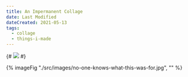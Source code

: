 ```yaml
---
title: An Impermanent Collage
date: Last Modified
dateCreated: 2021-05-13
tags:
  - collage
  - things-i-made
---
```

<!-- <figure> -->

{# ![](images/no-one-knows-what-this-was-for.jpg) #}

{% imageFig "./src/images/no-one-knows-what-this-was-for.jpg", "" %}
<!-- 
<figcaption>

“No one knows what this was for.”

</figcaption>

</figure> -->
